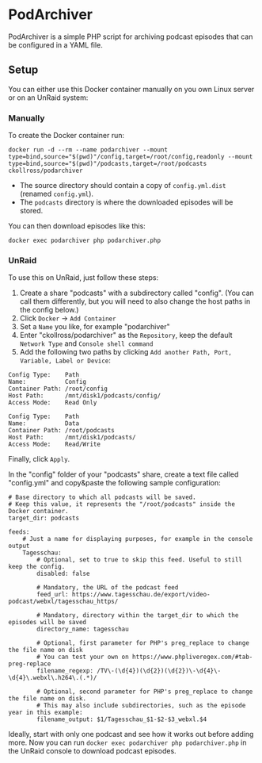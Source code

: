 
# PodArchiver

PodArchiver is a simple PHP script for archiving podcast episodes that can be configured in a YAML file.

## Setup

You can either use this Docker container manually on you own Linux server or on an UnRaid system:

### Manually

To create the Docker container run:

`docker run -d --rm --name podarchiver --mount type=bind,source="$(pwd)"/config,target=/root/config,readonly --mount type=bind,source="$(pwd)"/podcasts,target=/root/podcasts ckollross/podarchiver`

- The source directory should contain a copy of `config.yml.dist` (renamed `config.yml`).
- The `podcasts` directory is where the downloaded episodes will be stored.

You can then download episodes like this:

`docker exec podarchiver php podarchiver.php`

### UnRaid

To use this on UnRaid, just follow these steps:

1. Create a share "podcasts" with a subdirectory called "config". (You can call them differently, but you will need to also change the host paths in the config below.)
2. Click `Docker` -> `Add Container`
3. Set a `Name` you like, for example "podarchiver"
4. Enter "ckollross/podarchiver" as the `Repository`, keep the default `Network Type` and `Console shell command`
5. Add the following two paths by clicking `Add another Path, Port, Variable, Label or Device`:

```
Config Type:    Path
Name:           Config
Container Path: /root/config
Host Path:      /mnt/disk1/podcasts/config/
Access Mode:    Read Only

Config Type:    Path
Name:           Data
Container Path: /root/podcasts
Host Path:      /mnt/disk1/podcasts/
Access Mode:    Read/Write
```

Finally, click `Apply`.

In the "config" folder of your "podcasts" share, create a text file called "config.yml" and copy&paste the following sample configuration:

```
# Base directory to which all podcasts will be saved.
# Keep this value, it represents the "/root/podcasts" inside the Docker container.
target_dir: podcasts

feeds:
	# Just a name for displaying purposes, for example in the console output
    Tagesschau:
		# Optional, set to true to skip this feed. Useful to still keep the config.
        disabled: false
		
		# Mandatory, the URL of the podcast feed
        feed_url: https://www.tagesschau.de/export/video-podcast/webxl/tagesschau_https/
		
		# Mandatory, directory within the target_dir to which the episodes will be saved
        directory_name: tagesschau
		
		# Optional, first parameter for PHP's preg_replace to change the file name on disk
		# You can test your own on https://www.phpliveregex.com/#tab-preg-replace
        filename_regexp: /TV\-(\d{4})(\d{2})(\d{2})\-\d{4}\-\d{4}\.webxl\.h264\.(.*)/
		
		# Optional, second parameter for PHP's preg_replace to change the file name on disk.
		# This may also include subdirectories, such as the episode year in this example:
        filename_output: $1/Tagesschau_$1-$2-$3_webxl.$4
```

Ideally, start with only one podcast and see how it works out before adding more.
Now you can run `docker exec podarchiver php podarchiver.php` in the UnRaid console to download podcast episodes.
